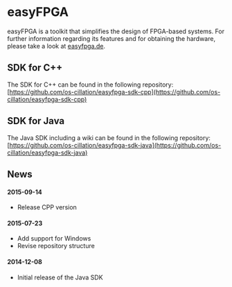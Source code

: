 # easyFPGA
easyFPGA is a toolkit that simplifies the design of FPGA-based systems. For further information regarding its features and for obtaining the hardware, please take a look at [easyfpga.de](http://www.easyfpga.de).

## SDK for C++
The SDK for C++ can be found in the following repository:
[https://github.com/os-cillation/easyfpga-sdk-cpp](https://github.com/os-cillation/easyfpga-sdk-cpp)

## SDK for Java
The Java SDK including a wiki can be found in the following repository:
[https://github.com/os-cillation/easyfpga-sdk-java](https://github.com/os-cillation/easyfpga-sdk-java)

## News

#### 2015-09-14
* Release CPP version

#### 2015-07-23
* Add support for Windows
* Revise repository structure

#### 2014-12-08
* Initial release of the Java SDK
